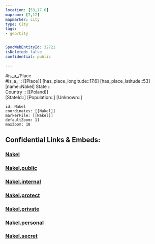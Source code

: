 ```yaml
---
location: [53,17.6] 
mapzoom: [7,12] 
mapmarker: city 
type: City
tags:
- geo/City


SpocWebEntityId: 32721
isDeleted: false
confidential: public

---
```

#is_a_/Place  
#is_a_ :: [[Place]] 
[has_place_longitude::17.6] 
[has_place_latitude::53] 
[name::Nakel] 
State ::  
Country :: [[Poland]]  
[StateId::] 
[Population::] 
[Unknown::] 


```leaflet
id: Nakel
coordinates: [[Nakel]] 
markerFile: [[Nakel]] 
defaultZoom: 11 
maxZoom: 18
```


## Confidential Links & Embeds: 

### [Nakel](/_Standards/Earth/Continent/Europe/Europe~East/Poland/Provinces~Poland/Kuyavian-Pomeranian/City/Nakel.md) 

### [Nakel.public](/_public/Earth/Continent/Europe/Europe~East/Poland/Provinces~Poland/Kuyavian-Pomeranian/City/Nakel.public.md) 

### [Nakel.internal](/_internal/Earth/Continent/Europe/Europe~East/Poland/Provinces~Poland/Kuyavian-Pomeranian/City/Nakel.internal.md) 

### [Nakel.protect](/_protect/Earth/Continent/Europe/Europe~East/Poland/Provinces~Poland/Kuyavian-Pomeranian/City/Nakel.protect.md) 

### [Nakel.private](/_private/Earth/Continent/Europe/Europe~East/Poland/Provinces~Poland/Kuyavian-Pomeranian/City/Nakel.private.md) 

### [Nakel.personal](/_personal/Earth/Continent/Europe/Europe~East/Poland/Provinces~Poland/Kuyavian-Pomeranian/City/Nakel.personal.md) 

### [Nakel.secret](/_secret/Earth/Continent/Europe/Europe~East/Poland/Provinces~Poland/Kuyavian-Pomeranian/City/Nakel.secret.md)

